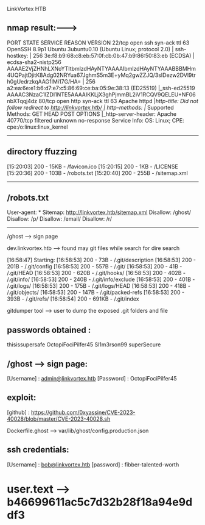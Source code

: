 LinkVortex HTB 

nmap result:--->
----------------

PORT      STATE    SERVICE REASON         VERSION
22/tcp    open     ssh     syn-ack ttl 63 OpenSSH 8.9p1 Ubuntu 3ubuntu0.10 (Ubuntu Linux; protocol 2.0)
| ssh-hostkey: 
|   256 3e:f8:b9:68:c8:eb:57:0f:cb:0b:47:b9:86:50:83:eb (ECDSA)
| ecdsa-sha2-nistp256 AAAAE2VjZHNhLXNoYTItbmlzdHAyNTYAAAAIbmlzdHAyNTYAAABBBMHm4UQPajtDjitK8Adg02NRYua67JghmS5m3E+yMq2gwZZJQ/3sIDezw2DVl9trh0gUedrzkqAAG1IMi17G/HA=
|   256 a2:ea:6e:e1:b6:d7:e7:c5:86:69:ce:ba:05:9e:38:13 (ED25519)
|_ssh-ed25519 AAAAC3NzaC1lZDI1NTE5AAAAIKKLjX3ghPjmmBL2iV1RCQV9QELEU+NF06nbXTqqj4dz
80/tcp    open     http    syn-ack ttl 63 Apache httpd
|_http-title: Did not follow redirect to http://linkvortex.htb/
| http-methods: 
|_  Supported Methods: GET HEAD POST OPTIONS
|_http-server-header: Apache
40770/tcp filtered unknown no-response
Service Info: OS: Linux; CPE: cpe:/o:linux:linux_kernel

------------------------------------------------------------------------

directory ffuzzing 
------------------
[15:20:03] 200 -   15KB - /favicon.ico
[15:20:15] 200 -    1KB - /LICENSE
[15:20:36] 200 -  103B  - /robots.txt
[15:20:40] 200 -  255B  - /sitemap.xml

-------------------------------------------------------------------------

/robots.txt
-----------
User-agent: *
Sitemap: http://linkvortex.htb/sitemap.xml
Disallow: /ghost/
Disallow: /p/
Disallow: /email/
Disallow: /r/

----------------------------------------------------------------------------

/ghost --> sign page 

dev.linkvortex.htb  --> found may git files while search for dire search

[16:58:47] Starting: 
[16:58:53] 200 -   73B  - /.git/description
[16:58:53] 200 -  201B  - /.git/config
[16:58:53] 200 -  557B  - /.git/
[16:58:53] 200 -   41B  - /.git/HEAD
[16:58:53] 200 -  620B  - /.git/hooks/
[16:58:53] 200 -  402B  - /.git/info/
[16:58:53] 200 -  240B  - /.git/info/exclude
[16:58:53] 200 -  401B  - /.git/logs/
[16:58:53] 200 -  175B  - /.git/logs/HEAD
[16:58:53] 200 -  418B  - /.git/objects/
[16:58:53] 200 -  147B  - /.git/packed-refs
[16:58:53] 200 -  393B  - /.git/refs/
[16:58:54] 200 -  691KB - /.git/index

gitdumper  tool --> user to dump the exposed .git folders and file

passwords obtained :
--------------------
thisissupersafe
OctopiFociPilfer45
Sl1m3rson99
superSecure

/ghost --> sign page:
---------------------
[Username] : admin@linkvortex.htb 
[Password] : OctopiFociPilfer45

exploit:
--------
[github] : https://github.com/0xyassine/CVE-2023-40028/blob/master/CVE-2023-40028.sh

Dockerfile.ghost --> var/lib/ghost/config.production.json

ssh credentials:
----------------
[Username] : bob@linkvortex.htb 
[password] : fibber-talented-worth

user.text --> b46699611ac5c7d32b28f18a94e9ddf3
==========
